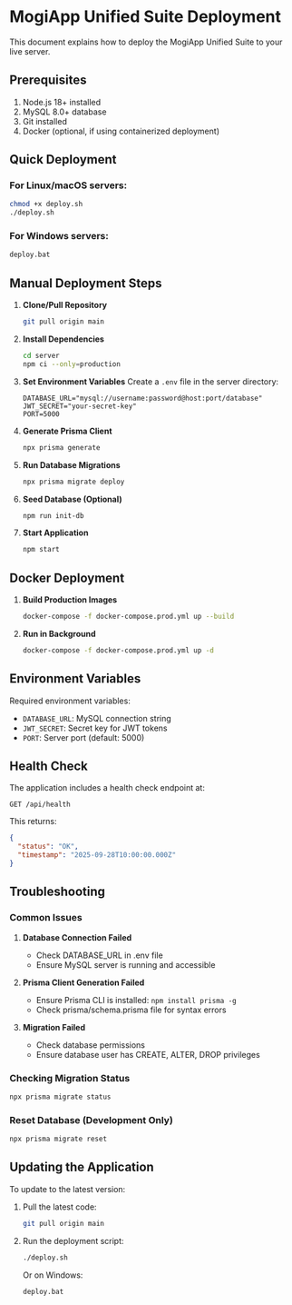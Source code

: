 # MogiApp Unified Suite Deployment

This document explains how to deploy the MogiApp Unified Suite to your live server.

## Prerequisites

1. Node.js 18+ installed
2. MySQL 8.0+ database
3. Git installed
4. Docker (optional, if using containerized deployment)

## Quick Deployment

### For Linux/macOS servers:

```bash
chmod +x deploy.sh
./deploy.sh
```

### For Windows servers:

```cmd
deploy.bat
```

## Manual Deployment Steps

1. **Clone/Pull Repository**
   ```bash
   git pull origin main
   ```

2. **Install Dependencies**
   ```bash
   cd server
   npm ci --only=production
   ```

3. **Set Environment Variables**
   Create a `.env` file in the server directory:
   ```env
   DATABASE_URL="mysql://username:password@host:port/database"
   JWT_SECRET="your-secret-key"
   PORT=5000
   ```

4. **Generate Prisma Client**
   ```bash
   npx prisma generate
   ```

5. **Run Database Migrations**
   ```bash
   npx prisma migrate deploy
   ```

6. **Seed Database (Optional)**
   ```bash
   npm run init-db
   ```

7. **Start Application**
   ```bash
   npm start
   ```

## Docker Deployment

1. **Build Production Images**
   ```bash
   docker-compose -f docker-compose.prod.yml up --build
   ```

2. **Run in Background**
   ```bash
   docker-compose -f docker-compose.prod.yml up -d
   ```

## Environment Variables

Required environment variables:

- `DATABASE_URL`: MySQL connection string
- `JWT_SECRET`: Secret key for JWT tokens
- `PORT`: Server port (default: 5000)

## Health Check

The application includes a health check endpoint at:
```
GET /api/health
```

This returns:
```json
{
  "status": "OK",
  "timestamp": "2025-09-28T10:00:00.000Z"
}
```

## Troubleshooting

### Common Issues

1. **Database Connection Failed**
   - Check DATABASE_URL in .env file
   - Ensure MySQL server is running and accessible

2. **Prisma Client Generation Failed**
   - Ensure Prisma CLI is installed: `npm install prisma -g`
   - Check prisma/schema.prisma file for syntax errors

3. **Migration Failed**
   - Check database permissions
   - Ensure database user has CREATE, ALTER, DROP privileges

### Checking Migration Status

```bash
npx prisma migrate status
```

### Reset Database (Development Only)

```bash
npx prisma migrate reset
```

## Updating the Application

To update to the latest version:

1. Pull the latest code:
   ```bash
   git pull origin main
   ```

2. Run the deployment script:
   ```bash
   ./deploy.sh
   ```

   Or on Windows:
   ```cmd
   deploy.bat
   ```